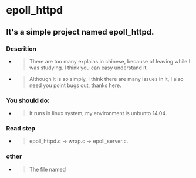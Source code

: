 # epoll_httpd

## It's a simple project named epoll_httpd.


### Descrition
* >  There are too many explains in chinese, because of leaving while I was studying.
     I think you can easy understand it.
 
* > Although it is so simply, I think there are many issues in it, I also need you point bugs out, thanks here.


### You should do:
* >  It runs in linux system, my environment is unbunto 14.04.

### Read step
* > epoll_httpd.c -> wrap.c -> epoll_server.c.

### other 

* > The file named 
